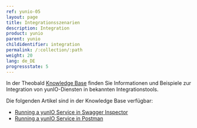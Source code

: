 ```yaml
---
ref: yunio-05
layout: page
title: Integrationsszenarien
description: Integration
product: yunio
parent: yunio
childidentifier: integration
permalink: /:collection/:path
weight: 20
lang: de_DE
progressstate: 5
---
```


In der Theobald [Knowledge Base](https://kb.theobald-software.com/yunio) finden Sie Informationen und Beispiele zur Integration von yunIO-Diensten in bekannten Integrationstools.

Die folgenden Artikel sind in der Knowledge Base verfügbar:
- [Running a yunIO Service in Swagger Inspector](https://kb.theobald-software.com/yunio/running-a-yunio-service-in-swagger-inspector)
- [Running a yunIO Service in Postman](https://kb.theobald-software.com/yunio/running-a-yunio-service-in-postman)
